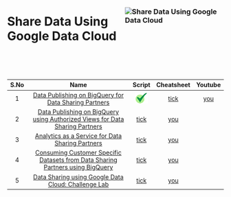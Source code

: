 [youtube]: /assets/yt.png
[cross]: /assets/cross.jpg
[tick]: /assets/tick.jpg

### <img src="https://cdn.qwiklabs.com/g1AE7vnBOA6YLmx03%2FxeoOxkjAvG7ZE%2FU76PYsoWbTQ%3D" alt="Share Data Using Google Data Cloud" title="Share Data Using Google Data Cloud" align="right" height="160" width="230"/>

# Share Data Using Google Data Cloud

<br>
<br>
<br>


| S.No | Name | Script | Cheatsheet | Youtube |
| :--: | :---: | :------: | :--------: | :------: |
| 1 | [Data Publishing on BigQuery for Data Sharing Partners](https://www.cloudskillsboost.google/focuses/42011?parent=catalog) | [![tick][tick]]() | [tick]() | [you]() |
| 2 | [Data Publishing on BigQuery using Authorized Views for Data Sharing Partners](https://www.cloudskillsboost.google/focuses/42016?parent=catalog) | [tick]() | [you]() |
| 3 | [Analytics as a Service for Data Sharing Partners](https://www.cloudskillsboost.google/focuses/42014?parent=catalog) | [tick]() | [you]() |
| 4 | [Consuming Customer Specific Datasets from Data Sharing Partners using BigQuery](https://www.cloudskillsboost.google/focuses/42015?parent=catalog) | [tick]() | [you]() |
| 5 | [Data Sharing using Google Data Cloud: Challenge Lab](https://www.cloudskillsboost.google/focuses/42017?parent=catalog) | [tick]() | [you]() |